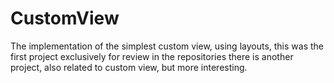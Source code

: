 # CustomView

The implementation of the simplest custom view, using layouts, this was the first project exclusively for review in the repositories there is another project, also related to custom view, but more interesting.
